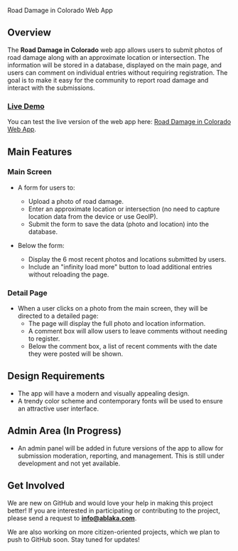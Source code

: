 Road Damage in Colorado Web App
## Overview

The **Road Damage in Colorado** web app allows users to submit photos of road damage along with an approximate location or intersection. The information will be stored in a database, displayed on the main page, and users can comment on individual entries without requiring registration. The goal is to make it easy for the community to report road damage and interact with the submissions.

### [Live Demo](https://coloradoroads.replit.app/)  
You can test the live version of the web app here: [Road Damage in Colorado Web App](https://coloradoroads.replit.app/).

## Main Features

### Main Screen
- A form for users to:
  - Upload a photo of road damage.
  - Enter an approximate location or intersection (no need to capture location data from the device or use GeoIP).
  - Submit the form to save the data (photo and location) into the database.
  
- Below the form:
  - Display the 6 most recent photos and locations submitted by users.
  - Include an "infinity load more" button to load additional entries without reloading the page.

### Detail Page
- When a user clicks on a photo from the main screen, they will be directed to a detailed page:
  - The page will display the full photo and location information.
  - A comment box will allow users to leave comments without needing to register.
  - Below the comment box, a list of recent comments with the date they were posted will be shown.

## Design Requirements
- The app will have a modern and visually appealing design.
- A trendy color scheme and contemporary fonts will be used to ensure an attractive user interface.

## Admin Area (In Progress)
- An admin panel will be added in future versions of the app to allow for submission moderation, reporting, and management. This is still under development and not yet available.

## Get Involved
We are new on GitHub and would love your help in making this project better! If you are interested in participating or contributing to the project, please send a request to **info@ablaka.com**.

We are also working on more citizen-oriented projects, which we plan to push to GitHub soon. Stay tuned for updates!

